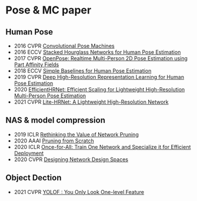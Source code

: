 # Pose & MC paper


Human Pose
---
- 2016 CVPR [Convolutional Pose Machines](https://arxiv.org/pdf/1602.00134)
- 2016 ECCV [Stacked Hourglass Networks for Human Pose Estimation](https://arxiv.org/pdf/1603.06937)
- 2017 CVPR [OpenPose: Realtime Multi-Person 2D Pose Estimation using Part Affinity Fields](https://arxiv.org/pdf/1812.08008)
- 2018 ECCV [Simple Baselines for Human Pose Estimation](https://arxiv.org/pdf/1804.06208)
- 2019 CVPR [Deep High-Resolution Representation Learning for Human Pose Estimation](https://arxiv.org/pdf/1902.09212)
- 2020 [EfficientHRNet: Efficient Scaling for Lightweight High-Resolution Multi-Person Pose Estimation](https://arxiv.org/pdf/2007.08090)
- 2021 CVPR [Lite-HRNet: A Lightweight High-Resolution Network](https://arxiv.org/pdf/2104.06403)

NAS & model compression
---
- 2019 ICLR [Rethinking the Value of Network Pruning](https://arxiv.org/pdf/1810.05270)
- 2020 AAAI [Pruning from Scratch](https://arxiv.org/pdf/1909.12579)
- 2020 ICLR [Once-for-All: Train One Network and Specialize it for Efficient Deployment](https://arxiv.org/pdf/1908.09791)
- 2020 CVPR [Designing Network Design Spaces](https://arxiv.org/pdf/2003.13678)

Object Dection
---
- 2021 CVPR [YOLOF : You Only Look One-level Feature
](https://arxiv.org/pdf/2103.09460)